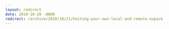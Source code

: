 ```yaml
---
layout: redirect
date: 2010-10-20 -0800
redirect: /archive/2010/10/21/hosting-your-own-local-and-remote-nupack-feeds.aspx/
---
```

